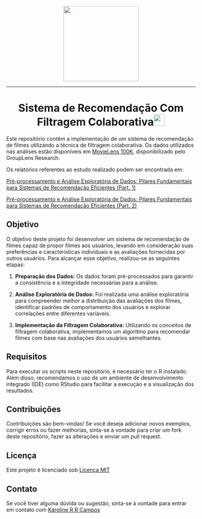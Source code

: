 <div id="header" align="center">
  <img src="https://media.giphy.com/media/v1.Y2lkPTc5MGI3NjExaHQyMGRibHg4MmxhNXY4OHdqMHJyejk1OXIycWlscG5uOTlsaXQxeiZlcD12MV9zdGlja2Vyc19zZWFyY2gmY3Q9cw/cIyxANDLCi0opVMSJP/giphy.gif" width="200"/>
 </div>

---
<h1 align="center">Sistema de Recomendação Com Filtragem Colaborativa<img src="https://github.com/souvikguria98/souvikguria98/blob/master/Hi.gif" width="30"> </h1>

Este repositório contém a implementação de um sistema de recomendação de filmes utilizando a técnica de filtragem colaborativa. Os dados utilizados nas análises estão disponíveis em [MovieLens 100K](https://grouplens.org/datasets/movielens/100k/), disponibilizado pelo GroupLens Research.

Os relatórios referentes ao estudo realizado podem ser encontrada em: 

[Pré-processamento e Análise Exploratória de Dados: Pilares Fundamentais para Sistemas de Recomendação Eficientes (Part. 1)](https://medium.com/@karol.r.r.campos/pr%C3%A9-processamento-e-an%C3%A1lise-explorat%C3%B3ria-de-dados-pilares-fundamentais-para-sistemas-de-8159d746ec9f) 

[Pré-processamento e Análise Exploratória de Dados: Pilares Fundamentais para Sistemas de Recomendação Eficientes (Part. 2)](https://medium.com/@karol.r.r.campos/pr%C3%A9-processamento-e-an%C3%A1lise-explorat%C3%B3ria-de-dados-pilares-fundamentais-para-sistemas-de-b96c154e12f2)


## Objetivo

O objetivo deste projeto foi desenvolver um sistema de recomendação de filmes capaz de propor filmes aos usuários, levando em consideração suas preferências e caracteristicas individuais e as avaliações fornecidas por outros usuários. Para alcançar esse objetivo, realizou-se as seguintes etapas:

1. **Preparação dos Dados:** Os dados foram pré-processados para garantir a consistência e a integridade necessárias para a análise.

2. **Análise Exploratória de Dados:** Foi realizada uma análise exploratória para compreender melhor a distribuição das avaliações dos filmes, identificar padrões de comportamento dos usuários e explorar correlações entre diferentes variáveis.

3. **Implementação da Filtragem Colaborativa:** Utilizando os conceitos de filtragem colaborativa, implementamos um algoritmo para recomendar filmes com base nas avaliações dos usuários semelhantes.

## Requisitos

Para executar os scripts neste repositório, é necessário ter o R instalado. Além disso, recomendamos o uso de um ambiente de desenvolvimento integrado (IDE) como RStudio para facilitar a execução e a visualização dos resultados.

## Contribuições

Contribuições são bem-vindas! Se você deseja adicionar novos exemplos, corrigir erros ou fazer melhorias, sinta-se à vontade para criar um fork deste repositório, fazer as alterações e enviar um pull request.

## Licença

Este projeto é licenciado sob [Licença MIT](https://choosealicense.com/licenses/mit/)

## Contato

Se você tiver alguma dúvida ou sugestão, sinta-se à vontade para entrar em contato com [Karoline R R Campos](https://github.com/karolrrcampos)

